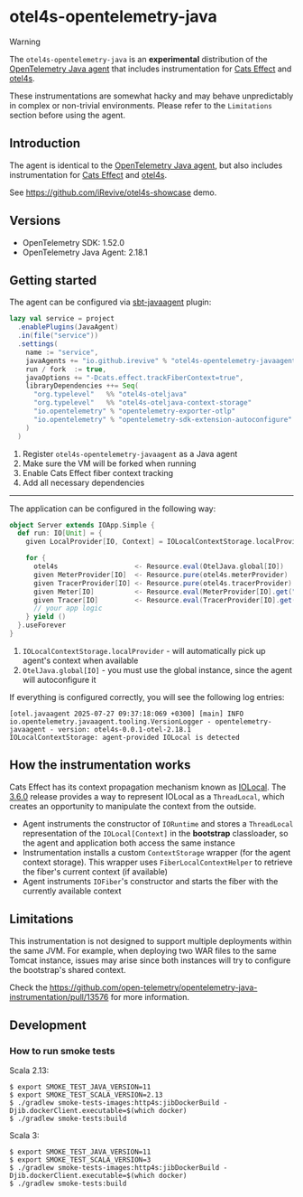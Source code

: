 # otel4s-opentelemetry-java

> [!WARNING]
> The `otel4s-opentelemetry-java` is an **experimental** distribution of the [OpenTelemetry Java agent](https://github.com/open-telemetry/opentelemetry-java-instrumentation) 
> that includes instrumentation for [Cats Effect](https://github.com/typelevel/cats-effect) and [otel4s](https://github.com/typelevel/otel4s).
> 
> These instrumentations are somewhat hacky and may behave unpredictably in complex or non-trivial environments.
> Please refer to the `Limitations` section before using the agent.

## Introduction

The agent is identical to the [OpenTelemetry Java agent](https://github.com/open-telemetry/opentelemetry-java-instrumentation), 
but also includes instrumentation for [Cats Effect](https://github.com/typelevel/cats-effect) and [otel4s](https://github.com/typelevel/otel4s).

See https://github.com/iRevive/otel4s-showcase demo.

## Versions

- OpenTelemetry SDK: 1.52.0
- OpenTelemetry Java Agent: 2.18.1

## Getting started

The agent can be configured via [sbt-javaagent](https://github.com/sbt/sbt-javaagent) plugin:
```sbt
lazy val service = project
  .enablePlugins(JavaAgent)
  .in(file("service"))
  .settings(
    name := "service",
    javaAgents += "io.github.irevive" % "otel4s-opentelemetry-javaagent" % "0.0.1", // <1>
    run / fork  := true,                                                            // <2>
    javaOptions += "-Dcats.effect.trackFiberContext=true",                          // <3>
    libraryDependencies ++= Seq(                                                    // <4>
      "org.typelevel"   %% "otel4s-oteljava"                           % "0.13.1",
      "org.typelevel"   %% "otel4s-oteljava-context-storage"           % "0.13.1",
      "io.opentelemetry" % "opentelemetry-exporter-otlp"               % "1.52.0" % Runtime,
      "io.opentelemetry" % "opentelemetry-sdk-extension-autoconfigure" % "1.52.0" % Runtime
    )
  )
```

1. Register `otel4s-opentelemetry-javaagent` as a Java agent
2. Make sure the VM will be forked when running
3. Enable Cats Effect fiber context tracking
4. Add all necessary dependencies

____

The application can be configured in the following way: 

```scala
object Server extends IOApp.Simple {
  def run: IO[Unit] = {
    given LocalProvider[IO, Context] = IOLocalContextStorage.localProvider[IO] // <1>

    for {
      otel4s                   <- Resource.eval(OtelJava.global[IO])           // <2>
      given MeterProvider[IO]  <- Resource.pure(otel4s.meterProvider)
      given TracerProvider[IO] <- Resource.pure(otel4s.tracerProvider)
      given Meter[IO]          <- Resource.eval(MeterProvider[IO].get("service"))
      given Tracer[IO]         <- Resource.eval(TracerProvider[IO].get("service"))
      // your app logic
    } yield ()
  }.useForever
}
```

1. `IOLocalContextStorage.localProvider` - will automatically pick up agent's context when available
2. `OtelJava.global[IO]` - you must use the global instance, since the agent will autoconfigure it

If everything is configured correctly, you will see the following log entries:
```
[otel.javaagent 2025-07-27 09:37:18:069 +0300] [main] INFO io.opentelemetry.javaagent.tooling.VersionLogger - opentelemetry-javaagent - version: otel4s-0.0.1-otel-2.18.1
IOLocalContextStorage: agent-provided IOLocal is detected
```

## How the instrumentation works

Cats Effect has its context propagation mechanism known as [IOLocal](https://typelevel.org/cats-effect/docs/core/io-local). The [3.6.0](https://github.com/typelevel/cats-effect/releases/tag/v3.6.0) release provides a way to represent IOLocal as a `ThreadLocal`, which creates an opportunity to manipulate the context from the outside.

- Agent instruments the constructor of `IORuntime` and stores a `ThreadLocal` representation of the `IOLocal[Context]` in the **bootstrap** classloader, so the agent and application both access the same instance
- Instrumentation installs a custom `ContextStorage` wrapper (for the agent context storage). This wrapper uses `FiberLocalContextHelper` to retrieve the fiber's current context (if available)
- Agent instruments `IOFiber`'s constructor and starts the fiber with the currently available context

## Limitations

This instrumentation is not designed to support multiple deployments within the same JVM. 
For example, when deploying two WAR files to the same Tomcat instance, issues may arise since both instances will try
to configure the bootstrap's shared context.

Check the https://github.com/open-telemetry/opentelemetry-java-instrumentation/pull/13576 for more information.

## Development

### How to run smoke tests

Scala 2.13:
```shell
$ export SMOKE_TEST_JAVA_VERSION=11 
$ export SMOKE_TEST_SCALA_VERSION=2.13
$ ./gradlew smoke-tests-images:http4s:jibDockerBuild -Djib.dockerClient.executable=$(which docker)                         
$ ./gradlew smoke-tests:build
```

Scala 3:
```shell
$ export SMOKE_TEST_JAVA_VERSION=11 
$ export SMOKE_TEST_SCALA_VERSION=3
$ ./gradlew smoke-tests-images:http4s:jibDockerBuild -Djib.dockerClient.executable=$(which docker)                         
$ ./gradlew smoke-tests:build
```
